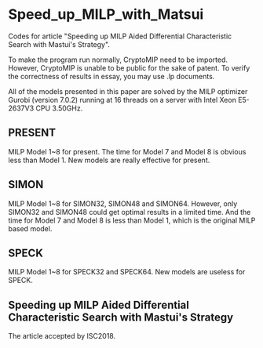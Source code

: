 # Speed_up_MILP_with_Matsui
Codes for article "Speeding up MILP Aided Differential Characteristic Search with Mastui's Strategy".

To make the program run normally, CryptoMIP need to be imported. However, CryptoMIP is unable to be public for the sake of patent. To verify the correctness of results in essay, you may use .lp documents.

All of the models presented in this paper are solved by the MILP optimizer Gurobi (version 7.0.2) running at 16 threads on a server with Intel Xeon E5-2637V3 CPU 3.50GHz.

## PRESENT
MILP Model 1~8 for present. The time for Model 7 and Model 8 is obvious less than Model 1. New models are really effective for present.

## SIMON
MILP Model 1~8 for SIMON32, SIMON48 and SIMON64. However, only SIMON32 and SIMON48 could get optimal results in a limited time. And the time for Model 7 and Model 8 is less than Model 1, which is the original MILP based model.

## SPECK
MILP Model 1~8 for SPECK32 and SPECK64. New models are useless for SPECK.

## Speeding up MILP Aided Differential Characteristic Search with Mastui's Strategy
The article accepted by ISC2018.
